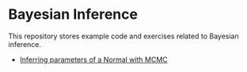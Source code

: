 # Bayesian Inference

This repository stores example code and exercises related to Bayesian inference.

- [Inferring parameters of a Normal with MCMC]()

